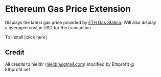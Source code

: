 # Ethereum Gas Price Extension
Displays the latest gas price provided by [ETH Gas Station](https://ethgasstation.info). Will also display a averaged cost in USD for the transaction.

To install [click here]

## Credit
All credits to nieldlr (nieldlr@gmail.com) modified by Ethprofit @ Ethprofit.net

